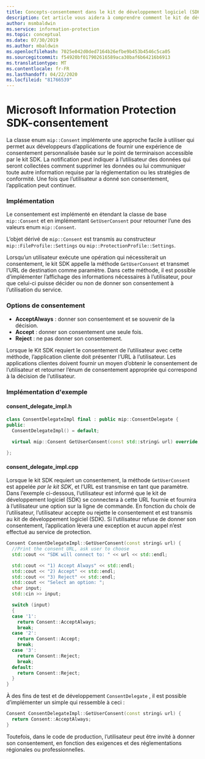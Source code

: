 ```yaml
---
title: Concepts-consentement dans le kit de développement logiciel (SDK) MIP.
description: Cet article vous aidera à comprendre comment le kit de développement logiciel MIP met en œuvre des flux de consentement pour permettre aux utilisateurs de se connecter au service RMS.
author: msmbaldwin
ms.service: information-protection
ms.topic: conceptual
ms.date: 07/30/2019
ms.author: mbaldwin
ms.openlocfilehash: 7025e042d0ded7164b26efbe9b453b4546c5ca05
ms.sourcegitcommit: f54920bf017902616589aca30baf6b64216b6913
ms.translationtype: MT
ms.contentlocale: fr-FR
ms.lasthandoff: 04/22/2020
ms.locfileid: "81766539"
---
```

# <a name="microsoft-information-protection-sdk---consent"></a>Microsoft Information Protection SDK-consentement

La classe enum `mip::Consent` implémente une approche facile à utiliser qui permet aux développeurs d’applications de fournir une expérience de consentement personnalisée basée sur le point de terminaison accessible par le kit SDK. La notification peut indiquer à l’utilisateur des données qui seront collectées comment supprimer les données ou lui communiquer toute autre information requise par la réglementation ou les stratégies de conformité. Une fois que l’utilisateur a donné son consentement, l’application peut continuer. 

### <a name="implementation"></a>Implémentation

Le consentement est implémenté en étendant la classe de base `mip::Consent` et en implémentant `GetUserConsent` pour retourner l’une des valeurs enum `mip::Consent`. 

L’objet dérivé de `mip::Consent` est transmis au constructeur `mip::FileProfile::Settings` ou `mip::ProtectionProfile::Settings`.

Lorsqu’un utilisateur exécute une opération qui nécessiterait un consentement, le kit SDK appelle la méthode `GetUserConsent` et transmet l’URL de destination comme paramètre. Dans cette méthode, il est possible d’implémenter l’affichage des informations nécessaires à l’utilisateur, pour que celui-ci puisse décider ou non de donner son consentement à l’utilisation du service. 

### <a name="consent-options"></a>Options de consentement

- **AcceptAlways** : donner son consentement et se souvenir de la décision.
- **Accept** : donner son consentement une seule fois.
- **Reject** : ne pas donner son consentement.

Lorsque le Kit SDK requiert le consentement de l’utilisateur avec cette méthode, l’application cliente doit présenter l’URL à l’utilisateur. Les applications clientes doivent fournir un moyen d’obtenir le consentement de l’utilisateur et retourner l’énum de consentement appropriée qui correspond à la décision de l’utilisateur.

### <a name="sample-implementation"></a>Implémentation d'exemple

#### <a name="consent_delegate_implh"></a>consent_delegate_impl.h

```cpp
class ConsentDelegateImpl final : public mip::ConsentDelegate {
public:
  ConsentDelegateImpl() = default;
  
  virtual mip::Consent GetUserConsent(const std::string& url) override;

};
```

#### <a name="consent_delegate_implcpp"></a>consent_delegate_impl.cpp

Lorsque le kit SDK requiert un consentement, la méthode `GetUserConsent` est appelée *par le kit SDK*, et l’URL est transmise en tant que paramètre. Dans l’exemple ci-dessous, l’utilisateur est informé que le kit de développement logiciel (SDK) se connectera à cette URL fournie et fournira à l’utilisateur une option sur la ligne de commande. En fonction du choix de l’utilisateur, l’utilisateur accepte ou rejette le consentement et est transmis au kit de développement logiciel (SDK). Si l’utilisateur refuse de donner son consentement, l’application lèvera une exception et aucun appel n’est effectué au service de protection. 

```cpp
Consent ConsentDelegateImpl::GetUserConsent(const string& url) {
  //Print the consent URL, ask user to choose
  std::cout << "SDK will connect to: " << url << std::endl;

  std::cout << "1) Accept Always" << std::endl;
  std::cout << "2) Accept" << std::endl;
  std::cout << "3) Reject" << std::endl;
  std::cout << "Select an option: ";
  char input;
  std::cin >> input;

  switch (input)
  {
  case '1':
    return Consent::AcceptAlways;
    break;
  case '2':
    return Consent::Accept;
    break;
  case '3':
    return Consent::Reject;
    break;
  default:
    return Consent::Reject;
  }  
}
```

À des fins de test et de développement `ConsentDelegate` , il est possible d’implémenter un simple qui ressemble à ceci :

```cpp
Consent ConsentDelegateImpl::GetUserConsent(const string& url) {
  return Consent::AcceptAlways;
}
```

Toutefois, dans le code de production, l’utilisateur peut être invité à donner son consentement, en fonction des exigences et des réglementations régionales ou professionnelles. 